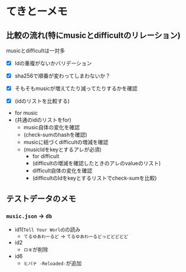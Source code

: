 # てきとーメモ

## 比較の流れ(特にmusicとdifficultのリレーション)

musicとdifficultは一対多

- [x] Idの重複がないかバリデーション
- [x] sha256で順番が変わってしまわないか？

- [x] そもそもmusicが増えてたり減ってたりするかを確認
- [x] (idのリストを比較する)
- for music
- (共通のidのリストをfor)
  - music自体の変化を確認
  - (check-sumのhashを確認)
  - musicに紐づくdifficultの増減を確認
  - (musicIdをkeyとするアレが必須)
    - for difficult
    - (difficultの増減を確認したときのアレのvalueのリスト)
    - difficult自体の変化を確認
    - (difficultのIdをkeyとするリストでcheck-sumを比較)

## テストデータのメモ

### `music.json` → `db`

- id1(`Tell Your World`)の読み
  - `てるゆあわーるど` → `てるゆあわーるどっどどどどど`
- id2
  - `ロキ`が削除
- id6
  - `ヒバナ -Reloaded-`が追加

